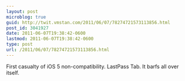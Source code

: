 ```yaml
---
layout: post
microblog: true
guid: http://twit.vmstan.com/2011/06/07/78274721573113856.html
post_id: 3041927
date: 2011-06-07T19:38:42-0600
lastmod: 2011-06-07T19:38:42-0600
type: post
url: /2011/06/07/78274721573113856.html
---
```

First casualty of iOS 5 non-compatibility. LastPass Tab. It barfs all over itself.
